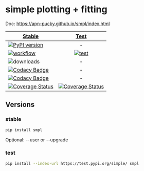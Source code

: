 # simple plotting + fitting

Doc: <https://apn-pucky.github.io/smpl/index.html>

| [Stable][doc stable]        | [Test][doc test]           |
| ------------- |:-------------:|
| [![PyPI version][pypi image]][pypi link]      | - |
| [![workflow][action stable image]][action stable link]      | [![test][action test image]][action test link]     |
| ![downloads](https://img.shields.io/pypi/dm/smpl.svg) | -     |
| [![Codacy Badge][codacy quality image]][codacy quality link] | -     |
| [![Codacy Badge][codacy cover image]][codacy cover link] | -      |
| [![Coverage Status][coveralls stable image]][coveralls stable link] | [![Coverage Status][coveralls test image]][coveralls test link] |

## Versions

### stable

```sh
pip install smpl
```

Optional: --user or --upgrade

### test

```sh
pip install --index-url https://test.pypi.org/simple/ smpl
```

[doc stable]: https://apn-pucky.github.io/smpl/index.html
[doc test]: https://apn-pucky.github.io/smpl/test/index.html

[pypi image]: https://badge.fury.io/py/smpl.svg
[pypi link]: https://pypi.org/project/smpl/

[action stable image]: https://github.com/APN-Pucky/smpl/actions/workflows/release.yml/badge.svg
[action stable link]: https://github.com/APN-Pucky/smpl/actions/workflows/release.yml
[action test link]:https://github.com/APN-Pucky/smpl/actions/workflows/test.yml
[action test image]:https://github.com/APN-Pucky/smpl/actions/workflows/test.yml/badge.svg

[codacy quality image]: https://app.codacy.com/project/badge/Grade/38630d0063814027bd4d0ffaa73790a2
[codacy quality link]: https://www.codacy.com/gh/APN-Pucky/smpl/dashboard?utm_source=github.com&amp;utm_medium=referral&amp;utm_content=APN-Pucky/smpl&amp;utm_campaign=Badge_Grade
[codacy cover image]: https://app.codacy.com/project/badge/Coverage/38630d0063814027bd4d0ffaa73790a2
[codacy cover link]: https://www.codacy.com/gh/APN-Pucky/smpl/dashboard?utm_source=github.com&utm_medium=referral&utm_content=APN-Pucky/smpl&utm_campaign=Badge_Coverage

[coveralls stable image]: https://coveralls.io/repos/github/APN-Pucky/smpl/badge.svg?branch=master
[coveralls stable link]: https://coveralls.io/github/APN-Pucky/smpl?branch=stable
[coveralls test link]: https://coveralls.io/github/APN-Pucky/smpl?branch=test
[coveralls test image]: https://coveralls.io/repos/github/APN-Pucky/smpl/badge.svg?branch=test

